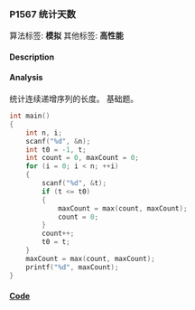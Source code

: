 ### P1567 统计天数

算法标签: **模拟**
其他标签: **高性能**


#### Description





#### Analysis

统计连续递增序列的长度。 基础题。

```cpp
int main()
{
    int n, i;
    scanf("%d", &n);
    int t0 = -1, t;
    int count = 0, maxCount = 0;
    for (i = 0; i < n; ++i)
    {
        scanf("%d", &t);
        if (t <= t0)
        {
            maxCount = max(count, maxCount);
            count = 0;
        }
        count++;
        t0 = t;
    }
    maxCount = max(count, maxCount);
    printf("%d", maxCount);
}
```

#### [Code](../cpp/p1567.cpp)
